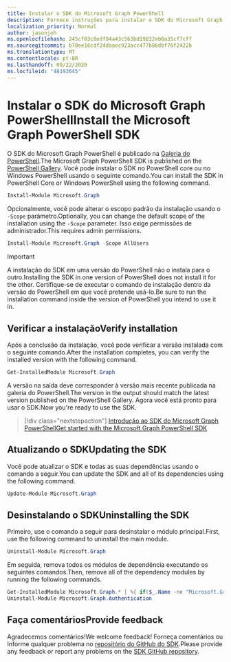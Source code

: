 ```yaml
---
title: Instalar o SDK do Microsoft Graph PowerShell
description: Fornece instruções para instalar o SDK do Microsoft Graph PowerShell.
localization_priority: Normal
author: jasonjoh
ms.openlocfilehash: 245cf03c8edf04a43c563bd19832eb0a35cf7cff
ms.sourcegitcommit: b70ee16cdf24daaec923acc477b86dbf76f2422b
ms.translationtype: MT
ms.contentlocale: pt-BR
ms.lasthandoff: 09/22/2020
ms.locfileid: "48193645"
---
```

# <a name="install-the-microsoft-graph-powershell-sdk"></a><span data-ttu-id="a07da-103">Instalar o SDK do Microsoft Graph PowerShell</span><span class="sxs-lookup"><span data-stu-id="a07da-103">Install the Microsoft Graph PowerShell SDK</span></span>

<span data-ttu-id="a07da-104">O SDK do Microsoft Graph PowerShell é publicado na [Galeria do PowerShell](https://www.powershellgallery.com/packages/Microsoft.Graph).</span><span class="sxs-lookup"><span data-stu-id="a07da-104">The Microsoft Graph PowerShell SDK is published on the [PowerShell Gallery](https://www.powershellgallery.com/packages/Microsoft.Graph).</span></span> <span data-ttu-id="a07da-105">Você pode instalar o SDK no PowerShell core ou no Windows PowerShell usando o seguinte comando.</span><span class="sxs-lookup"><span data-stu-id="a07da-105">You can install the SDK in PowerShell Core or Windows PowerShell using the following command.</span></span>

```powershell
Install-Module Microsoft.Graph
```

<span data-ttu-id="a07da-106">Opcionalmente, você pode alterar o escopo padrão da instalação usando o `-Scope` parâmetro.</span><span class="sxs-lookup"><span data-stu-id="a07da-106">Optionally, you can change the default scope of the installation using the `-Scope` parameter.</span></span> <span data-ttu-id="a07da-107">Isso exige permissões de administrador.</span><span class="sxs-lookup"><span data-stu-id="a07da-107">This requires admin permissions.</span></span>

```powershell
Install-Module Microsoft.Graph -Scope AllUsers
```

> [!IMPORTANT]
> <span data-ttu-id="a07da-108">A instalação do SDK em uma versão do PowerShell não o instala para o outro.</span><span class="sxs-lookup"><span data-stu-id="a07da-108">Installing the SDK in one version of PowerShell does not install it for the other.</span></span> <span data-ttu-id="a07da-109">Certifique-se de executar o comando de instalação dentro da versão do PowerShell em que você pretende usá-lo.</span><span class="sxs-lookup"><span data-stu-id="a07da-109">Be sure to run the installation command inside the version of PowerShell you intend to use it in.</span></span>

## <a name="verify-installation"></a><span data-ttu-id="a07da-110">Verificar a instalação</span><span class="sxs-lookup"><span data-stu-id="a07da-110">Verify installation</span></span>

<span data-ttu-id="a07da-111">Após a conclusão da instalação, você pode verificar a versão instalada com o seguinte comando.</span><span class="sxs-lookup"><span data-stu-id="a07da-111">After the installation completes, you can verify the installed version with the following command.</span></span>

```powershell
Get-InstalledModule Microsoft.Graph
```

<span data-ttu-id="a07da-112">A versão na saída deve corresponder à versão mais recente publicada na galeria do PowerShell.</span><span class="sxs-lookup"><span data-stu-id="a07da-112">The version in the output should match the latest version published on the PowerShell Gallery.</span></span> <span data-ttu-id="a07da-113">Agora você está pronto para usar o SDK.</span><span class="sxs-lookup"><span data-stu-id="a07da-113">Now you're ready to use the SDK.</span></span>

> [!div class="nextstepaction"]
> [<span data-ttu-id="a07da-114">Introdução ao SDK do Microsoft Graph PowerShell</span><span class="sxs-lookup"><span data-stu-id="a07da-114">Get started with the Microsoft Graph PowerShell SDK</span></span>](get-started.md)

## <a name="updating-the-sdk"></a><span data-ttu-id="a07da-115">Atualizando o SDK</span><span class="sxs-lookup"><span data-stu-id="a07da-115">Updating the SDK</span></span>

<span data-ttu-id="a07da-116">Você pode atualizar o SDK e todas as suas dependências usando o comando a seguir.</span><span class="sxs-lookup"><span data-stu-id="a07da-116">You can update the SDK and all of its dependencies using the following command.</span></span>

```powershell
Update-Module Microsoft.Graph
```

## <a name="uninstalling-the-sdk"></a><span data-ttu-id="a07da-117">Desinstalando o SDK</span><span class="sxs-lookup"><span data-stu-id="a07da-117">Uninstalling the SDK</span></span>

<span data-ttu-id="a07da-118">Primeiro, use o comando a seguir para desinstalar o módulo principal.</span><span class="sxs-lookup"><span data-stu-id="a07da-118">First, use the following command to uninstall the main module.</span></span>

```powershell
Uninstall-Module Microsoft.Graph
```

<span data-ttu-id="a07da-119">Em seguida, remova todos os módulos de dependência executando os seguintes comandos.</span><span class="sxs-lookup"><span data-stu-id="a07da-119">Then, remove all of the dependency modules by running the following commands.</span></span>

```powershell
Get-InstalledModule Microsoft.Graph.* | %{ if($_.Name -ne "Microsoft.Graph.Authentication"){ Uninstall-Module $_.Name } }
Uninstall-Module Microsoft.Graph.Authentication
```

## <a name="provide-feedback"></a><span data-ttu-id="a07da-120">Faça comentários</span><span class="sxs-lookup"><span data-stu-id="a07da-120">Provide feedback</span></span>

<span data-ttu-id="a07da-121">Agradecemos comentários!</span><span class="sxs-lookup"><span data-stu-id="a07da-121">We welcome feedback!</span></span> <span data-ttu-id="a07da-122">Forneça comentários ou Informe qualquer problema no [repositório do GitHub do SDK](https://github.com/microsoftgraph/msgraph-sdk-powershell/issues).</span><span class="sxs-lookup"><span data-stu-id="a07da-122">Please provide any feedback or report any problems on the [SDK GitHub repository](https://github.com/microsoftgraph/msgraph-sdk-powershell/issues).</span></span>
